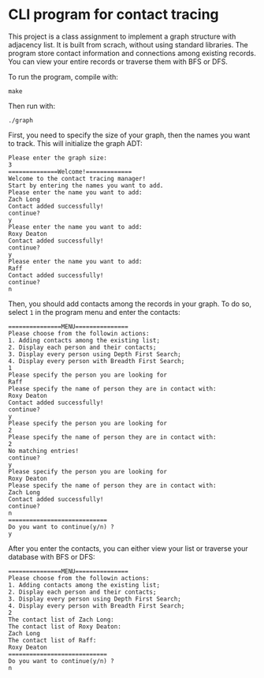 # CLI program for contact tracing

This project is a class assignment to implement a graph structure with adjacency list. It is built from scrach, without using standard libraries. The program store contact information and connections among existing records. You can view your entire records or traverse them with BFS or DFS.

To run the program, compile with:
```
make
```

Then run with:
```
./graph
```

First, you need to specify the size of your graph, then the names you want to track. This will initialize the graph ADT:
```
Please enter the graph size:
3
==============Welcome!=============
Welcome to the contact tracing manager!
Start by entering the names you want to add.
Please enter the name you want to add:
Zach Long
Contact added successfully!
continue?
y
Please enter the name you want to add:
Roxy Deaton
Contact added successfully!
continue?
y
Please enter the name you want to add:
Raff
Contact added successfully!
continue?
n
```

Then, you should add contacts among the records in your graph. To do so, select `1` in the program menu and enter the contacts:
```
===============MENU===============
Please choose from the followin actions:
1. Adding contacts among the existing list;
2. Display each person and their contacts;
3. Display every person using Depth First Search;
4. Display every person with Breadth First Search;
1
Please specify the person you are looking for
Raff
Please specify the name of person they are in contact with:
Roxy Deaton
Contact added successfully!
continue?
y
Please specify the person you are looking for
2
Please specify the name of person they are in contact with:
2
No matching entries!
continue?
y
Please specify the person you are looking for
Roxy Deaton
Please specify the name of person they are in contact with:
Zach Long
Contact added successfully!
continue?
n
============================
Do you want to continue(y/n) ?
y
```

After you enter the contacts, you can either view your list or traverse your database with BFS or DFS:
```
===============MENU===============
Please choose from the followin actions:
1. Adding contacts among the existing list;
2. Display each person and their contacts;
3. Display every person using Depth First Search;
4. Display every person with Breadth First Search;
2
The contact list of Zach Long:
The contact list of Roxy Deaton:
Zach Long
The contact list of Raff:
Roxy Deaton
============================
Do you want to continue(y/n) ?
n
```